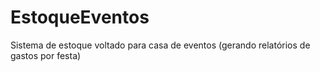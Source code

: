 # EstoqueEventos
Sistema de estoque voltado para casa de eventos (gerando relatórios de gastos por festa)
